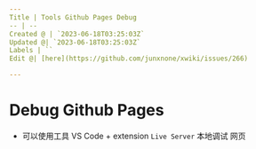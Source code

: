 ```yaml
---
Title | Tools Github Pages Debug
-- | --
Created @ | `2023-06-18T03:25:03Z`
Updated @| `2023-06-18T03:25:03Z`
Labels | ``
Edit @| [here](https://github.com/junxnone/xwiki/issues/266)

---
```

# Debug Github Pages

- 可以使用工具 VS Code + extension `Live Server` 本地调试 网页
